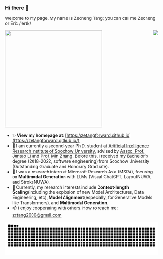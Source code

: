 <!-- <h1 align="center">
  Zecheng Tang (<span style="font-family:KaiTi,楷体;">汤泽成</span>)
</h1> -->


<!-- [![Repo Card](https://github-readme-stats.vercel.app/api/pin/?username=CODINNLG&repo=your-repo-name&theme=your-theme)](https://github.com/your-username/your-repo-name)   -->

<!-- ![CODINNLG's GitHub stats](https://github-readme-stats.vercel.app/api?username=CODINNLG&show_icons=true&theme=highcontrast) -->

### Hi there 👋
Welcome to my page. My name is Zecheng Tang; you can call me Zecheng or Eric /ˈerɪk/

<div align="left">
<img src="https://octodex.github.com/images/justicetocat.jpg" width="320" height="320">
<!--   <img src="https://octodex.github.com/images/daftpunktocat-thomas.gif" width="320" height="320"> -->
<!--   <img src="https://octodex.github.com/images/daftpunktocat-guy.gif" width="320" height="320">  -->
  <a href="https://passer-by.com/" target="_blank"><img align="right" src="https://github-readme-stats.vercel.app/api?username=zetangforward&show_icons=true&theme=highcontrast"/></a>
</div>

- ✨ **View my homepage at**: [https://zetangforward.github.io](https://zetangforward.github.io/)
- 🌱 I am currently a second-year Ph.D. student at [Artificial Intelligence Research Institute of Soochow University](http://scst.suda.edu.cn/_s289/28254/list.psp), advised by [Assoc. Prof. Juntao Li](https://lijuntaopku.github.io/) and [Prof. Min Zhang](https://scholar.google.com/citations?hl=zh-CN&user=CncXH-YAAAAJ). Before this, I received my Bachelor's degree (2018-2022, software engineering) from Soochow University (Outstanding Graduate and Honorary Graduate).
- 👯 I was a research intern at Microsoft Research Asia (MSRA), focusing on **Multimodal Generation** with LLMs (Visual ChatGPT, LayoutNUWA, and StrokeNUWA).
- 🤔 Currently, my research interests include **Context-length Scaling**(including the explosion of new Model Architectures, Data Engineering, etc), **Model Alignment**(especially, for Generative Models like Transformers), and **Multimodal Generation**.
- 📫 I enjoy cooperating with others. How to reach me: [zctang2000@gmail.com](mailto:zctang2000@gmail.com)

<picture>
  <source media="(prefers-color-scheme: dark)" srcset="https://raw.githubusercontent.com/ZetangForward/ZetangForward/output/github-contribution-grid-snake-dark.svg">
  <source media="(prefers-color-scheme: light)" srcset="https://raw.githubusercontent.com/ZetangForward/ZetangForward/output/github-contribution-grid-snake.svg">
  <img alt="github contribution grid snake animation" src="https://raw.githubusercontent.com/ZetangForward/ZetangForward/output/github-contribution-grid-snake.svg">
</picture>




<!--
**CODINNLG/CODINNLG** is a ✨ _special_ ✨ repository because its `README.md` (this file) appears on your GitHub profile.

Here are some ideas to get you started:

- 🔭 I’m currently working on ...
- 🌱 I’m currently learning ...
- 👯 I’m looking to collaborate on ...
- 🤔 I’m looking for help with ...
- 💬 Ask me about ...
- 📫 How to reach me: ...
- 😄 Pronouns: ...
- ⚡ Fun fact: ...
-->


